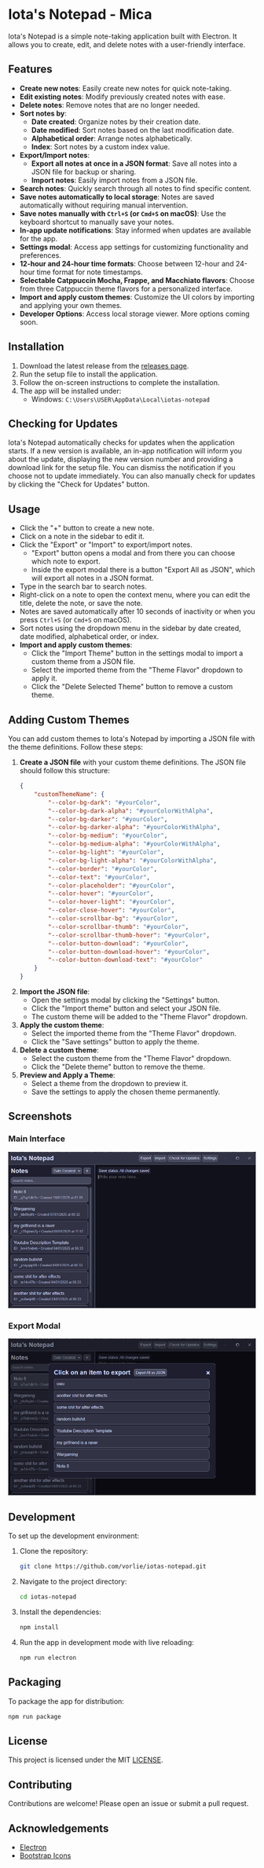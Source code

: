 # Iota's Notepad - Mica

Iota's Notepad is a simple note-taking application built with Electron. It allows you to create, edit, and delete notes with a user-friendly interface.

## Features

- **Create new notes**: Easily create new notes for quick note-taking.
- **Edit existing notes**: Modify previously created notes with ease.
- **Delete notes**: Remove notes that are no longer needed.
- **Sort notes by**:
  - **Date created**: Organize notes by their creation date.
  - **Date modified**: Sort notes based on the last modification date.
  - **Alphabetical order**: Arrange notes alphabetically.
  - **Index**: Sort notes by a custom index value.
- **Export/Import notes**:
  - **Export all notes at once in a JSON format**: Save all notes into a JSON file for backup or sharing.
  - **Import notes**: Easily import notes from a JSON file.
- **Search notes**: Quickly search through all notes to find specific content.
- **Save notes automatically to local storage**: Notes are saved automatically without requiring manual intervention.
- **Save notes manually with `Ctrl+S` (or `Cmd+S` on macOS)**: Use the keyboard shortcut to manually save your notes.
- **In-app update notifications**: Stay informed when updates are available for the app.
- **Settings modal**: Access app settings for customizing functionality and preferences.
- **12-hour and 24-hour time formats**: Choose between 12-hour and 24-hour time format for note timestamps.
- **Selectable Catppuccin Mocha, Frappe, and Macchiato flavors**: Choose from three Catppuccin theme flavors for a personalized interface.
- **Import and apply custom themes**: Customize the UI colors by importing and applying your own themes.
- **Developer Options**: Access local storage viewer. More options coming soon.


## Installation

1. Download the latest release from the [releases page](https://github.com/vorlie/iotas-notepad/releases/latest).
2. Run the setup file to install the application.
3. Follow the on-screen instructions to complete the installation.
4. The app will be installed under:
    - Windows: `C:\Users\USER\AppData\Local\iotas-notepad`

## Checking for Updates

Iota's Notepad automatically checks for updates when the application starts. If a new version is available, an in-app notification will inform you about the update, displaying the new version number and providing a download link for the setup file. You can dismiss the notification if you choose not to update immediately. You can also manually check for updates by clicking the "Check for Updates" button.

## Usage

- Click the "+" button to create a new note.
- Click on a note in the sidebar to edit it.
- Click the "Export" or "Import" to export/import notes.
    - "Export" button opens a modal and from there you can choose which note to export.
    - Inside the export modal there is a button "Export All as JSON", which will export all notes in a JSON format.
- Type in the search bar to search notes.
- Right-click on a note to open the context menu, where you can edit the title, delete the note, or save the note.
- Notes are saved automatically after 10 seconds of inactivity or when you press `Ctrl+S` (or `Cmd+S` on macOS).
- Sort notes using the dropdown menu in the sidebar by date created, date modified, alphabetical order, or index.
- **Import and apply custom themes**:
    - Click the "Import Theme" button in the settings modal to import a custom theme from a JSON file.
    - Select the imported theme from the "Theme Flavor" dropdown to apply it.
    - Click the "Delete Selected Theme" button to remove a custom theme.

## Adding Custom Themes

You can add custom themes to Iota's Notepad by importing a JSON file with the theme definitions. Follow these steps:

1. **Create a JSON file** with your custom theme definitions. The JSON file should follow this structure:
    ```json
    {
        "customThemeName": {
            "--color-bg-dark": "#yourColor",
            "--color-bg-dark-alpha": "#yourColorWithAlpha",
            "--color-bg-darker": "#yourColor",
            "--color-bg-darker-alpha": "#yourColorWithAlpha",
            "--color-bg-medium": "#yourColor",
            "--color-bg-medium-alpha": "#yourColorWithAlpha",
            "--color-bg-light": "#yourColor",
            "--color-bg-light-alpha": "#yourColorWithAlpha",
            "--color-border": "#yourColor",
            "--color-text": "#yourColor",
            "--color-placeholder": "#yourColor",
            "--color-hover": "#yourColor",
            "--color-hover-light": "#yourColor",
            "--color-close-hover": "#yourColor",
            "--color-scrollbar-bg": "#yourColor",
            "--color-scrollbar-thumb": "#yourColor",
            "--color-scrollbar-thumb-hover": "#yourColor",
            "--color-button-download": "#yourColor",
            "--color-button-download-hover": "#yourColor",
            "--color-button-download-text": "#yourColor"
        }
    }
    ```
2. **Import the JSON file**:
    - Open the settings modal by clicking the "Settings" button.
    - Click the "Import theme" button and select your JSON file.
    - The custom theme will be added to the "Theme Flavor" dropdown.
3. **Apply the custom theme**:
    - Select the imported theme from the "Theme Flavor" dropdown.
    - Click the "Save settings" button to apply the theme.
4. **Delete a custom theme**:
    - Select the custom theme from the "Theme Flavor" dropdown.
    - Click the "Delete theme" button to remove the theme.
5. **Preview and Apply a Theme**:
    - Select a theme from the dropdown to preview it.
    - Save the settings to apply the chosen theme permanently.

## Screenshots

### Main Interface
![Main Interface](images/main.png)

### Export Modal
![Export Modal](images/export.png)

## Development

To set up the development environment:

1. Clone the repository:
    ```sh
    git clone https://github.com/vorlie/iotas-notepad.git
    ```
2. Navigate to the project directory:
    ```sh
    cd iotas-notepad
    ```
3. Install the dependencies:
    ```sh
    npm install
    ```
4. Run the app in development mode with live reloading:
    ```sh
    npm run electron
    ```

## Packaging

To package the app for distribution:
```sh
npm run package
```

## License

This project is licensed under the MIT [LICENSE](LICENSE).

## Contributing

Contributions are welcome! Please open an issue or submit a pull request.

## Acknowledgements

- [Electron](https://www.electronjs.org/)
- [Bootstrap Icons](https://icons.getbootstrap.com/)
